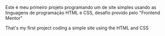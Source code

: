 Este é meu primeiro projeto programando um de site simples usando as linguagens de programação HTML e CSS, desafio provido pelo "Frontend Mentor"

That's my first project coding a simple site using the HTML and CSS 
